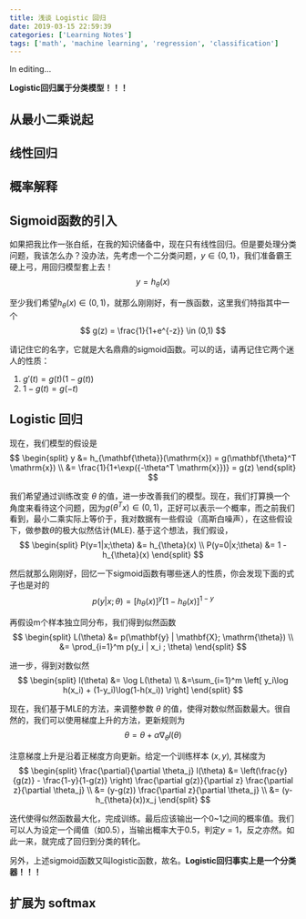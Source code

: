 ```yaml
---
title: 浅谈 Logistic 回归
date: 2019-03-15 22:59:39
categories: ['Learning Notes']
tags: ['math', 'machine learning', 'regression', 'classification']
---
```


In editing...

**Logistic回归属于分类模型！！！**

## 从最小二乘说起

## 线性回归

## 概率解释

## Sigmoid函数的引入

如果把我比作一张白纸，在我的知识储备中，现在只有线性回归。但是要处理分类问题，我该怎么办？没办法，先考虑一个二分类问题，$y \in \{0,1\}$，我们准备霸王硬上弓，用回归模型套上去！
$$
y = h_{\theta}(x)
$$

至少我们希望$h_{\theta}(x) \in (0,1)$，就那么刚刚好，有一族函数，这里我们特指其中一个
$$
g(z) = \frac{1}{1+e^{-z}} \in (0,1)
$$

请记住它的名字，它就是大名鼎鼎的sigmoid函数。可以的话，请再记住它两个迷人的性质：

1. $g'(t) = g(t)(1-g(t))$
2. $1 - g(t) = g(-t)$

## Logistic 回归

现在，我们模型的假设是
$$
\begin{split}
y &= h_{\mathbf{\theta}}(\mathrm{x}) = g(\mathbf{\theta}^T \mathrm{x}) \\
&= \frac{1}{1+\exp({-\theta^T \mathrm{x}})} = g(z)
\end{split}
$$

我们希望通过训练改变 $\theta$ 的值，进一步改善我们的模型。现在，我们打算换一个角度来看待这个问题，因为$g(\theta^T x) \in (0,1)$，正好可以表示一个概率，而之前我们看到，最小二乘实际上等价于，我对数据有一些假设（高斯白噪声），在这些假设下，做参数$\theta$的极大似然估计(MLE). 基于这个想法，我们假设，
$$
\begin{split}
P(y=1|x;\theta) &=  h_{\theta}(x) \\
P(y=0|x;\theta) &=  1 - h_{\theta}(x)
\end{split}
$$

然后就那么刚刚好，回忆一下sigmoid函数有哪些迷人的性质，你会发现下面的式子也是对的
$$
p(y|x;\theta) = [h_{\theta}(x)]^y [1-h_{\theta}(x)]^{1-y}
$$

再假设m个样本独立同分布，我们得到似然函数
$$
\begin{split}
L(\theta) &= p(\mathbf{y} | \mathbf{X}; \mathrm{\theta}) \\
&= \prod_{i=1}^m p(y_i | x_i ; \theta)
\end{split}
$$

进一步，得到对数似然
$$
\begin{split}
l(\theta) &= \log L(\theta) \\
&=\sum_{i=1}^m \left[ y_i\log h(x_i) + (1-y_i)\log(1-h(x_i)) \right]
\end{split}
$$

现在，我们基于MLE的方法，来调整参数 $\theta$ 的值，使得对数似然函数最大。很自然的，我们可以使用梯度上升的方法，更新规则为
$$
\theta = \theta + \alpha \nabla_{\theta} l(\theta)
$$

注意梯度上升是沿着正梯度方向更新。给定一个训练样本 $(x,y)$, 其梯度为
$$
\begin{split}
\frac{\partial}{\partial \theta_j} l(\theta)
&= \left(\frac{y}{g(z)} - \frac{1-y}{1-g(z)}
\right)
\frac{\partial g(z)}{\partial z} \frac{\partial z}{\partial \theta_j} \\
&= (y-g(z)) \frac{\partial z}{\partial \theta_j} \\
&= (y-h_{\theta}(x))x_j
\end{split}
$$

迭代使得似然函数最大化，完成训练。最后应该输出一个0~1之间的概率值。我们可以人为设定一个阈值（如0.5），当输出概率大于0.5，判定$y=1$，反之亦然。如此一来，就完成了回归到分类的转化。

另外，上述sigmoid函数又叫logistic函数，故名。**Logistic回归事实上是一个分类器！！！**

## 扩展为 softmax
